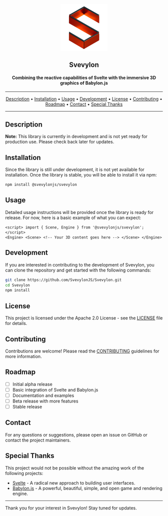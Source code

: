 <p align="center"><a href="https://github.com/SvevylonJS/Svevylon/releases"><img src="static/logo.png" width="150"></a></p>
<h2 align="center"><b>Svevylon</b></h2>
<h4 align="center">Combining the reactive capabilities of Svelte with the immersive 3D graphics of Babylon.js</h4>

<hr>
<p align="center"><a href="#description">Description</a> &bull; <a href="#installation">Installation</a> &bull; <a href="#usage">Usage</a> &bull; <a href="#development">Development</a> &bull; <a href="#license">License</a> &bull; <a href="#contributing">Contributing</a> &bull; <a href="#roadmap">Roadmap</a> &bull; <a href="#contact">Contact</a> &bull; <a href="#special-thanks">Special Thanks</a></p>
<hr>

## Description

**Note:** This library is currently in development and is not yet ready for production use. Please check back later for updates.

## Installation

Since the library is still under development, it is not yet available for installation. Once the library is stable, you will be able to install it via npm:

```bash
npm install @svevylonjs/svevylon
```

## Usage

Detailed usage instructions will be provided once the library is ready for release. For now, here is a basic example of what you can expect:

```
<script> import { Scene, Engine } from '@svevylonjs/svevylon'; </script>
<Engine> <Scene> <!-- Your 3D content goes here --> </Scene> </Engine>
```

## Development

If you are interested in contributing to the development of Svevylon, you can clone the repository and get started with the following commands:

```bash
git clone https://github.com/SvevylonJS/Svevylon.git
cd Svevylon
npm install
```

## License

This project is licensed under the Apache 2.0 License - see the [LICENSE](LICENSE.txt) file for details.

## Contributing

Contributions are welcome! Please read the [CONTRIBUTING](CONTRIBUTING.md) guidelines for more information.

## Roadmap

- [ ] Initial alpha release
- [ ] Basic integration of Svelte and Babylon.js
- [ ] Documentation and examples
- [ ] Beta release with more features
- [ ] Stable release

## Contact

For any questions or suggestions, please open an issue on GitHub or contact the project maintainers.

## Special Thanks

This project would not be possible without the amazing work of the following projects:

- [Svelte](https://github.com/sveltejs/svelte) - A radical new approach to building user interfaces.
- [Babylon.js](https://github.com/BabylonJS/Babylon.js) - A powerful, beautiful, simple, and open game and rendering engine.

---

Thank you for your interest in Svevylon! Stay tuned for updates.
